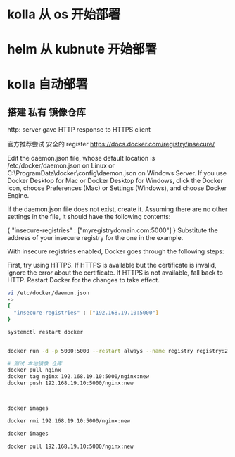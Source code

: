 # kolla 从 os 开始部署


# helm 从 kubnute 开始部署


# kolla 自动部署
## 搭建 私有 镜像仓库
http: server gave HTTP response to HTTPS client

官方推荐尝试 安全的 register
https://docs.docker.com/registry/insecure/

Edit the daemon.json file, whose default location is /etc/docker/daemon.json on Linux or C:\ProgramData\docker\config\daemon.json on Windows Server. If you use Docker Desktop for Mac or Docker Desktop for Windows, click the Docker icon, choose Preferences (Mac) or Settings (Windows), and choose Docker Engine.

If the daemon.json file does not exist, create it. Assuming there are no other settings in the file, it should have the following contents:

{
  "insecure-registries" : ["myregistrydomain.com:5000"]
}
Substitute the address of your insecure registry for the one in the example.

With insecure registries enabled, Docker goes through the following steps:

First, try using HTTPS.
If HTTPS is available but the certificate is invalid, ignore the error about the certificate.
If HTTPS is not available, fall back to HTTP.
Restart Docker for the changes to take effect.

```bash
vi /etc/docker/daemon.json
->
{
  "insecure-registries" : ["192.168.19.10:5000"]
}

systemctl restart docker


docker run -d -p 5000:5000 --restart always --name registry registry:2

# 测试 本地镜像 仓库
docker pull nginx
docker tag nginx 192.168.19.10:5000/nginx:new
docker push 192.168.19.10:5000/nginx:new



docker images

docker rmi 192.168.19.10:5000/nginx:new

docker images

docker pull 192.168.19.10:5000/nginx:new

```


